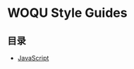 # WOQU Style Guides

## 目录

* [JavaScript](http://192.168.1.121/front-end/styleguide/blob/master/JavaScript.md)
